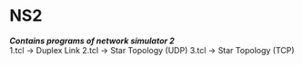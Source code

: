 # NS2
<b><i>Contains programs of network simulator 2 </b></i><br>
1.tcl -> Duplex Link
2.tcl -> Star Topology (UDP)
3.tcl -> Star Topology (TCP)
